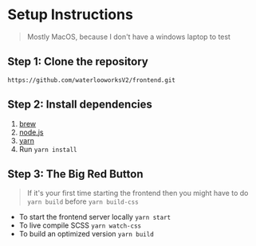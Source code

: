 # Setup Instructions
> Mostly MacOS, because I don't have a windows laptop to test

## Step 1: Clone the repository
`https://github.com/waterlooworksV2/frontend.git`

## Step 2: Install dependencies
1. [brew](brew.sh)
2. [node.js](https://nodejs.org/en/)
3. [yarn](https://yarnpkg.com/lang/en/docs/install/#mac-stable)
4. Run `yarn install`

## Step 3: The Big Red Button
> If it's your first time starting the frontend then you might have to do `yarn build` before `yarn build-css`
- To start the frontend server locally `yarn start`
- To live compile SCSS `yarn watch-css`
- To build an optimized version `yarn build`
